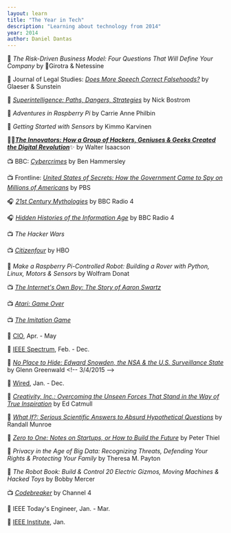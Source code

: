 ```yaml
---
layout: learn
title: "The Year in Tech"
description: "Learning about technology from 2014"
year: 2014
author: Daniel Dantas
---
```


📕 *The Risk-Driven Business Model: Four Questions That Will Define Your Company* by 🐻Girotra & Netessine <!-- 7/21/2024 -->

📄 Journal of Legal Studies: *[Does More Speech Correct Falsehoods?](https://papers.ssrn.com/sol3/papers.cfm?abstract_id=2362931)* by Glaeser & Sunstein <!-- 3/28/2024 -->

📕 [*Superintelligence: Paths, Dangers, Strategies*](https://en.wikipedia.org/wiki/Superintelligence:_Paths,_Dangers,_Strategies) by Nick Bostrom <!-- 10/9/2023 -->

📕 *Adventures in Raspberry Pi* by Carrie Anne Philbin <!-- 2/26/2023 -->

📕 *Getting Started with Sensors* by Kimmo Karvinen <!-- 2/10/2023 -->

📕✨[***The Innovators: How a Group of Hackers, Geniuses & Geeks Created the Digital Revolution***](https://en.wikipedia.org/wiki/The_Innovators_(book))✨ by Walter Isaacson <!-- 3/27/2017 -->

📺 BBC: [_Cybercrimes_](https://www.bbc.co.uk/programmes/n27vnjs5) by Ben Hammersley <!-- 3/23/2017 -->

📺 Frontline: [_United States of Secrets: How the Government Came to Spy on Millions of Americans_](https://www.pbs.org/wgbh/frontline/documentary/united-states-of-secrets/) by PBS <!-- 2/19/2017 -->

🎧 [_21st Century Mythologies_](https://www.bbc.co.uk/programmes/b04lhs21) by BBC Radio 4 <!-- 8/10/2016 -->

🎧 [_Hidden Histories of the Information Age_](https://www.bbc.co.uk/programmes/b04mttrp) by BBC Radio 4 <!-- 5/14/2016 -->

📺 _The Hacker Wars_ <!-- 10/4/2015 -->

📺 [_Citizenfour_](https://en.wikipedia.org/wiki/Citizenfour) by HBO <!-- 10/4/2015 -->

📕 _Make a Raspberry Pi-Controlled Robot: Building a Rover with Python, Linux, Motors & Sensors_ by Wolfram Donat <!-- 10/2/2015 -->

📺 [_The Internet's Own Boy: The Story of Aaron Swartz_](https://en.wikipedia.org/wiki/The_Internet%27s_Own_Boy) <!-- 9/30/2015 -->
 
📺 [_Atari: Game Over_](https://en.wikipedia.org/wiki/Atari:_Game_Over) <!-- 5/21/2015 -->

📺 [_The Imitation Game_](https://en.wikipedia.org/wiki/The_Imitation_Game) <!-- 5/12/2015 -->

📔 [CIO](https://www.cio.com/), Apr. - May <!-- 3/14/2015 -->

📔 [IEEE Spectrum](https://spectrum.ieee.org/), Feb. - Dec. <!-- 3/14/2015 -->

📕 [_No Place to Hide: Edward Snowden, the NSA & the U.S. Surveillance State_](https://en.wikipedia.org/wiki/No_Place_to_Hide_(Greenwald_book)) by Glenn Greenwald <!-- 3/4/2015 -->

📔 [Wired](https://www.wired.com/), Jan. - Dec. <!-- 3/5/2015 -->

📕 [_Creativity, Inc.: Overcoming the Unseen Forces That Stand in the Way of True Inspiration_](https://en.wikipedia.org/wiki/Creativity,_Inc.) by Ed Catmull <!-- 1/15/2015 -->

📕 [_What If?: Serious Scientific Answers to Absurd Hypothetical Questions_](https://en.wikipedia.org/wiki/What_If%3F_(book)) by Randall Munroe <!-- 12/29/2014 -->

📕 [_Zero to One: Notes on Startups, or How to Build the Future_](https://en.wikipedia.org/wiki/Zero_to_One) by Peter Thiel <!-- 12/20/2014 -->

📕 _Privacy in the Age of Big Data: Recognizing Threats, Defending Your Rights & Protecting Your Family_ by Theresa M. Payton <!-- 11/29/2014 -->

📕 _The Robot Book: Build & Control 20 Electric Gizmos, Moving Machines & Hacked Toys_ by Bobby Mercer <!-- 11/28/2014 -->

📺 [_Codebreaker_](https://en.wikipedia.org/wiki/Codebreaker_(film)) by Channel 4 <!-- 11/22/2014 -->

📔 IEEE Today's Engineer, Jan. - Mar. <!-- 11/18/2014 -->

📔 [IEEE Institute](https://spectrum.ieee.org/the-institute/), Jan. <!-- 11/12/2014 -->

